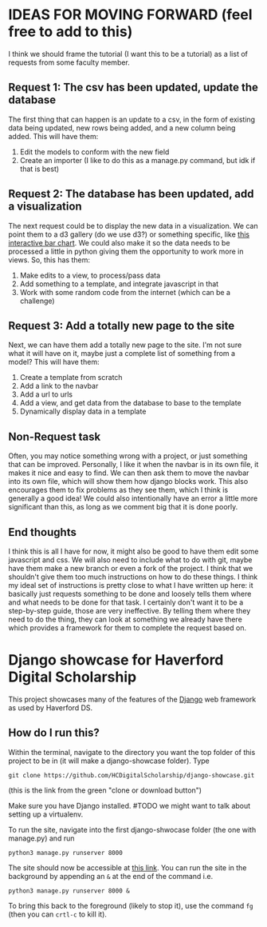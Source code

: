# IDEAS FOR MOVING FORWARD (feel free to add to this)
I think we should frame the tutorial (I want this to be a tutorial) as a list of requests from some faculty member.

## Request 1: The csv has been updated, update the database
The first thing that can happen is an update to a csv, in the form of existing data being updated, new rows being added, and a new column being added. This will have them:

  1. Edit the models to conform with the new field
  2. Create an importer (I like to do this as a manage.py command, but idk if that is best)
 

## Request 2: The database has been updated, add a visualization
The next request could be to display the new data in a visualization. We can point them to a d3 gallery (do we use d3?) or something specific, like [this interactive bar chart](http://bl.ocks.org/Caged/6476579). We could also make it so the data needs to be processed a little in python giving them the opportunity to work more in views. So, this has them:

  1. Make edits to a view, to process/pass data
  2. Add something to a template, and integrate javascript in that
  3. Work with some random code from the internet (which can be a challenge)


## Request 3: Add a totally new page to the site
Next, we can have them add a totally new page to the site. I'm not sure what it will have on it, maybe just a complete list of something from a model? This will have them:
  1. Create a template from scratch
  2. Add a link to the navbar
  3. Add a url to urls
  4. Add a view, and get data from the database to base to the template
  5. Dynamically display data in a template

## Non-Request task
Often, you may notice something wrong with a project, or just something that can be improved. Personally, I like it when the navbar is in its own file, it makes it nice and easy to find. We can then ask them to move the navbar into its own file, which will show them how django blocks work. This also encourages them to fix problems as they see them, which I think is generally a good idea! We could also intentionally have an error a little more significant than this, as long as we comment big that it is done poorly.

## End thoughts
I think this is all I have for now, it might also be good to have them edit some javascript and css. We will also need to include what to do with git, maybe have them make a new branch or even a fork of the project. I think that we shouldn't give them too much instructions on how to do these things. I think my ideal set of instructions is pretty close to what I have written up here: it basically just requests something to be done and loosely tells them where and what needs to be done for that task. I certainly don't want it to be a step-by-step guide, those are very ineffective. By telling them where they need to do the thing, they can look at something we already have there which provides a framework for them to complete the request based on.

# Django showcase for Haverford Digital Scholarship
This project showcases many of the features of the [Django](https://www.djangoproject.com/)
web framework as used by Haverford DS.

## How do I run this?
Within the terminal, navigate to the directory you want the top folder of this project to be in (it will make a django-showcase folder). Type
```
git clone https://github.com/HCDigitalScholarship/django-showcase.git
```

(this is the link from the green "clone or download button")

Make sure you have Django installed. #TODO we might want to talk about setting up a virtualenv.

To run the site, navigate into the first django-shwocase folder (the one with manage.py) and run 
```
python3 manage.py runserver 8000
```
The site should now be accessible at [this link](127.0.0.1:8000/).
You can run the site in the background by appending an `&` at the end of the command i.e.
```
python3 manage.py runserver 8000 &
```
To bring this back to the foreground (likely to stop it), use the command `fg` (then you can `crtl-c` to kill it).

